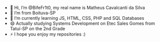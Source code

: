 - 👋 Hi, I’m @BifeFr1t0, my real name is Matheus Cavalcanti da Silva
- 👀 I’m from Boituva-SP
- 🌱 I’m currently learning JS, HTML, CSS, PHP and SQL Databases
- 😄 Actually studying Systems Development  on Etec Sales Gomes from Tatuí-SP on the 2nd Grade
- ⚡ I hope you enjoy my repositories :)

